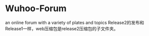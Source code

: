 # Wuhoo-Forum
an online forum with a variety of plates and topics
Release2的发布和Release1一样，web压缩包是release2压缩包的子文件夹。
